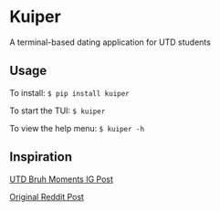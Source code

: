 # Kuiper

A terminal-based dating application for UTD students

## Usage
To install: `$ pip install kuiper`

To start the TUI: `$ kuiper`

To view the help menu: `$ kuiper -h`

## Inspiration
[UTD Bruh Moments IG Post](https://www.instagram.com/p/CRCJhEmpbI0/)

[Original Reddit Post](https://www.reddit.com/r/utdallas/comments/od9roi/how_easy_is_it_to_find_men_above_the_age_of_23_at/)

